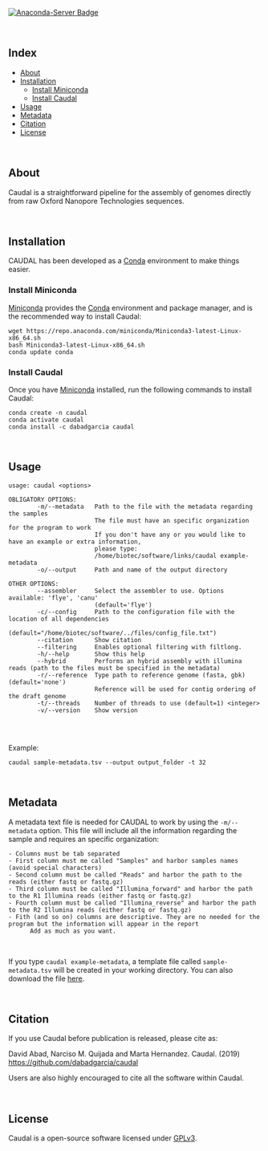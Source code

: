 [![Anaconda-Server Badge](https://anaconda.org/dabadgarcia/caudal/badges/latest_release_date.svg)](https://anaconda.org/dabadgarcia/caudal)

<br>

## Index  
  * [About](#about)
  * [Installation](#installation)
  	* [Install Miniconda](#install-miniconda)
	* [Install Caudal](#install-caudal)
  * [Usage](#usage)
  * [Metadata](#metadata)  
  * [Citation](#citation)
  * [License](#license)

<br>

## About

Caudal is a straightforward pipeline for the assembly of genomes directly from raw Oxford Nanopore Technologies sequences.   

<br>

## Installation

CAUDAL has been developed as a [Conda](https://docs.conda.io/projects/conda/en/latest/user-guide/install/) environment to make things easier. 

### Install Miniconda

[Miniconda](https://docs.conda.io/en/latest/miniconda.html) provides the [Conda](https://docs.conda.io/projects/conda/en/latest/user-guide/install/) environment and package manager, and is the recommended way to install Caudal: 

```
wget https://repo.anaconda.com/miniconda/Miniconda3-latest-Linux-x86_64.sh
bash Miniconda3-latest-Linux-x86_64.sh
conda update conda
```

### Install Caudal

Once you have [Miniconda](https://docs.conda.io/en/latest/miniconda.html) installed, run the following commands to install Caudal:

```
conda create -n caudal
conda activate caudal
conda install -c dabadgarcia caudal
```
<br>

## Usage
```
usage: caudal <options>

OBLIGATORY OPTIONS:
        -m/--metadata   Path to the file with the metadata regarding the samples
                        The file must have an specific organization for the program to work
                        If you don't have any or you would like to have an example or extra information,
                        please type:
                        /home/biotec/software/links/caudal example-metadata
        -o/--output     Path and name of the output directory

OTHER OPTIONS:
        --assembler     Select the assembler to use. Options available: 'flye', 'canu'
                        (default='flye')
        -c/--config     Path to the configuration file with the location of all dependencies
                        (default="/home/biotec/software/../files/config_file.txt")
        --citation      Show citation
        --filtering     Enables optional filtering with filtlong.
        -h/--help       Show this help
        --hybrid        Performs an hybrid assembly with illumina reads (path to the files must be specified in the metadata)
        -r/--reference  Type path to reference genome (fasta, gbk) (default='none')
                        Reference will be used for contig ordering of the draft genome
        -t/--threads    Number of threads to use (default=1) <integer>
        -v/--version    Show version
        
```
<br>

Example:
```
caudal sample-metadata.tsv --output output_folder -t 32
```
<br>

## Metadata

A metadata text file is needed for CAUDAL to work by using the `-m/--metadata` option. This file will include all the information regarding the sample and requires an specific organization:  

	- Columns must be tab separated
	- First column must me called "Samples" and harbor samples names (avoid special characters)
	- Second column must be called "Reads" and harbor the path to the reads (either fastq or fastq.gz)
	- Third column must be called "Illumina_forward" and harbor the path to the R1 Illumina reads (either fastq or fastq.gz)
	- Fourth column must be called "Illumina_reverse" and harbor the path to the R2 Illumina reads (either fastq or fastq.gz)
	- Fith (and so on) columns are descriptive. They are no needed for the program but the information will appear in the report
          Add as much as you want.

<br>

If you type `caudal example-metadata`, a template file called `sample-metadata.tsv` will be created in your working directory. You can also download the file [here](https://dabadgarcia.github.io/caudal/sample-metadata.tsv).

<br>

## Citation

If you use Caudal before publication is released, please cite as:  
  
David Abad, Narciso M. Quijada and Marta Hernandez. Caudal. (2019) https://github.com/dabadgarcia/caudal

Users are also highly encouraged to cite all the software within Caudal.

<br>

## License
Caudal is a open-source software licensed under [GPLv3](https://github.com/dabadgarcia/caudal/blob/master/LICENSE).
